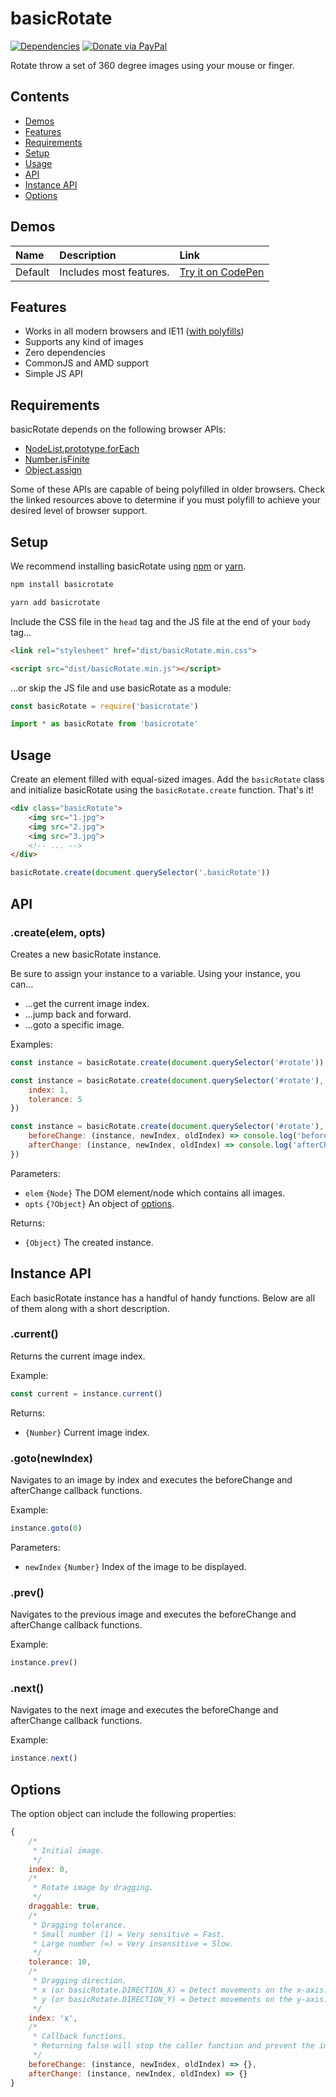 # basicRotate

[![Dependencies](https://david-dm.org/electerious/basicrotate.svg)](https://david-dm.org/electerious/basicrotate.svg#info=dependencies) [![Donate via PayPal](https://img.shields.io/badge/paypal-donate-009cde.svg)](https://www.paypal.com/cgi-bin/webscr?cmd=_s-xclick&hosted_button_id=CYKBESW577YWE)

Rotate throw a set of 360 degree images using your mouse or finger.

## Contents

- [Demos](#demos)
- [Features](#features)
- [Requirements](#requirements)
- [Setup](#setup)
- [Usage](#usage)
- [API](#api)
- [Instance API](#instance-api)
- [Options](#options)

## Demos

| Name | Description | Link |
|:-----------|:------------|:------------|
| Default | Includes most features. | [Try it on CodePen](https://codepen.io/electerious/pen/wVYoYK) |

## Features

- Works in all modern browsers and IE11 ([with polyfills](#requirements))
- Supports any kind of images
- Zero dependencies
- CommonJS and AMD support
- Simple JS API

## Requirements

basicRotate depends on the following browser APIs:

- [Node​List​.prototype​.for​Each](https://developer.mozilla.org/en-US/docs/Web/API/NodeList/forEach)
- [Number.isFinite](https://developer.mozilla.org/en-US/docs/Web/JavaScript/Reference/Global_Objects/Number/isFinite)
- [Object.assign](https://developer.mozilla.org/en-US/docs/Web/JavaScript/Reference/Global_Objects/Object/assign)

Some of these APIs are capable of being polyfilled in older browsers. Check the linked resources above to determine if you must polyfill to achieve your desired level of browser support.

## Setup

We recommend installing basicRotate using [npm](https://npmjs.com) or [yarn](https://yarnpkg.com).

```sh
npm install basicrotate
```

```sh
yarn add basicrotate
```

Include the CSS file in the `head` tag and the JS file at the end of your `body` tag…

```html
<link rel="stylesheet" href="dist/basicRotate.min.css">
```

```html
<script src="dist/basicRotate.min.js"></script>
```

…or skip the JS file and use basicRotate as a module:

```js
const basicRotate = require('basicrotate')
```

```js
import * as basicRotate from 'basicrotate'
```

## Usage

Create an element filled with equal-sized images. Add the `basicRotate` class and initialize basicRotate using the `basicRotate.create` function. That's it!

```html
<div class="basicRotate">
	<img src="1.jpg">
	<img src="2.jpg">
	<img src="3.jpg">
	<!-- ... -->
</div>
```

```js
basicRotate.create(document.querySelector('.basicRotate'))
```

## API

### .create(elem, opts)

Creates a new basicRotate instance.

Be sure to assign your instance to a variable. Using your instance, you can…

* …get the current image index.
* …jump back and forward.
* …goto a specific image.

Examples:

```js
const instance = basicRotate.create(document.querySelector('#rotate'))
```

```js
const instance = basicRotate.create(document.querySelector('#rotate'), {
	index: 1,
	tolerance: 5
})
```

```js
const instance = basicRotate.create(document.querySelector('#rotate'), {
	beforeChange: (instance, newIndex, oldIndex) => console.log('beforeChange', instance, newIndex, oldIndex),
	afterChange: (instance, newIndex, oldIndex) => console.log('afterChange', instance, newIndex, oldIndex)
})
```

Parameters:

- `elem` `{Node}` The DOM element/node which contains all images.
- `opts` `{?Object}` An object of [options](#options).

Returns:

- `{Object}` The created instance.

## Instance API

Each basicRotate instance has a handful of handy functions. Below are all of them along with a short description.

### .current()

Returns the current image index.

Example:

```js
const current = instance.current()
```

Returns:

- `{Number}` Current image index.

### .goto(newIndex)

Navigates to an image by index and executes the beforeChange and afterChange callback functions.

Example:

```js
instance.goto(0)
```

Parameters:

- `newIndex` `{Number}` Index of the image to be displayed.

### .prev()

Navigates to the previous image and executes the beforeChange and afterChange callback functions.

Example:

```js
instance.prev()
```

### .next()

Navigates to the next image and executes the beforeChange and afterChange callback functions.

Example:

```js
instance.next()
```

## Options

The option object can include the following properties:

```js
{
	/*
	 * Initial image.
	 */
	index: 0,
	/*
	 * Rotate image by dragging.
	 */
	draggable: true,
	/*
	 * Dragging tolerance.
	 * Small number (1) = Very sensitive = Fast.
	 * Large number (∞) = Very insensitive = Slow.
	 */
	tolerance: 10,
	/*
	 * Dragging direction.
	 * x (or basicRotate.DIRECTION_X) = Detect movements on the x-axis.
	 * y (or basicRotate.DIRECTION_Y) = Detect movements on the y-axis.
	 */
	index: 'x',
	/*
	 * Callback functions.
	 * Returning false will stop the caller function and prevent the image from changing.
	 */
	beforeChange: (instance, newIndex, oldIndex) => {},
	afterChange: (instance, newIndex, oldIndex) => {}
}
```